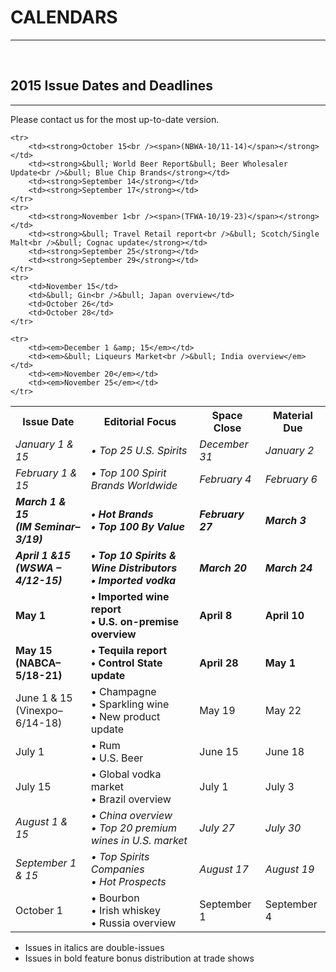 # CALENDARS
---

<br />

## 2015 Issue Dates and Deadlines
---

Please contact us for the most up-to-date version.

<table>
	<tr>
		<th>Issue Date</th>
		<th>Editorial Focus</th>
		<th>Space Close</th>
		<th>Material Due</th>
	</tr>
    <tr>
        <td><em>January 1 &amp; 15</em></td>
        <td><em>&bull; Top 25 U.S. Spirits</em></td>
        <td><em>December 31</em></td>
        <td><em>January 2</em></td>
    </tr>
    <tr>
        <td><em>February 1 &amp; 15</em></td>
        <td><em>&bull; Top 100 Spirit Brands Worldwide</em></td>
        <td><em>February 4</em></td>
        <td><em>February 6</em></td>
    </tr>
    <tr>
        <td><em><strong>March 1 &amp; 15<br /><span>(IM Seminar–3/19)</span></strong></em></td>
        <td><em><strong>&bull; Hot Brands<br />&bull; Top 100 By Value</strong></em></td>
        <td><em><strong>February 27</strong></em></td>
        <td><em><strong>March 3</strong></em></td>
    </tr>
    <tr>
        <td><em><strong>April 1 &amp;15<br /><span>(WSWA – 4/12-15)</span></strong></em></td>
        <td><em><strong>&bull; Top 10 Spirits &amp; Wine Distributors<br />&bull; Imported vodka</strong></em></td>
        <td><em><strong>March 20</strong></em></td>
        <td><em><strong>March 24</strong></em></td>
    </tr>
    <tr>
        <td><strong>May 1</strong></td>
        <td><strong>&bull; Imported wine report<br />&bull; U.S. on-premise overview</strong></td>
        <td><strong>April 8</strong></td>
        <td><strong>April 10</strong></td>
    </tr>
    <tr>
        <td><strong>May 15<br /><span>(NABCA–5/18-21)</span></strong></td>
        <td><strong>&bull; Tequila report<br />&bull; Control State update</strong></td>
        <td><strong>April 28</strong></td>
        <td><strong>May 1</strong></td>
    </tr>
    <tr>
        <td>June 1 &amp; 15<br />(Vinexpo–6/14-18)</td>
        <td>&bull; Champagne<br />&bull; Sparkling wine<br />&bull; New product update</td>
        <td>May 19</td>
        <td>May 22</td>
    </tr>
    <tr>
        <td>July 1</td>
        <td>&bull; Rum<br/>&bull; U.S. Beer</td>
        <td>June 15</td>
        <td>June 18</td>
    </tr>
    <tr>
        <td>July 15</td>
        <td>&bull; Global vodka market<br />&bull; Brazil overview</td>
        <td>July 1</td>
        <td>July 3</td>
    </tr>
    <tr>
        <td><em>August 1 &amp; 15</em></td>
        <td><em>&bull; China overview<br />&bull; Top 20 premium wines in U.S. market</em></td>
        <td><em>July 27</em></td>
        <td><em>July 30</em></td>
    </tr>
    <tr>
        <td><em>September 1 &amp; 15</em></td>
        <td><em>&bull; Top Spirits Companies<br />&bull; Hot Prospects</em></td>
        <td><em>August 17</em></td>
        <td><em>August 19</em></td>
    </tr>
    <tr>
        <td>October 1</td>
        <td>&bull; Bourbon<br />&bull; Irish whiskey<br />&bull; Russia overview</td>
        <td>September 1</td>
        <td>September 4</td>
    </tr>


    <tr>
        <td><strong>October 15<br /><span>(NBWA-10/11-14)</span></strong></td>
        <td><strong>&bull; World Beer Report&bull; Beer Wholesaler Update<br />&bull; Blue Chip Brands</strong></td>
        <td><strong>September 14</strong></td>
        <td><strong>September 17</strong></td>
    </tr>
    <tr>
        <td><strong>November 1<br /><span>(TFWA-10/19-23)</span></strong></td>
        <td><strong>&bull; Travel Retail report<br />&bull; Scotch/Single Malt<br />&bull; Cognac update</strong></td>
        <td><strong>September 25</strong></td>
        <td><strong>September 29</strong></td>
    </tr>
    <tr>
        <td>November 15</td>
        <td>&bull; Gin<br />&bull; Japan overview</td>
        <td>October 26</td>
        <td>October 28</td>
    </tr>

    <tr>
        <td><em>December 1 &amp; 15</em></td>
        <td><em>&bull; Liqueurs Market<br />&bull; India overview</em></td>
        <td><em>November 20</em></td>
        <td><em>November 25</em></td>
    </tr>
</table>

- Issues in italics are double-issues
- Issues in bold feature bonus distribution at trade shows
